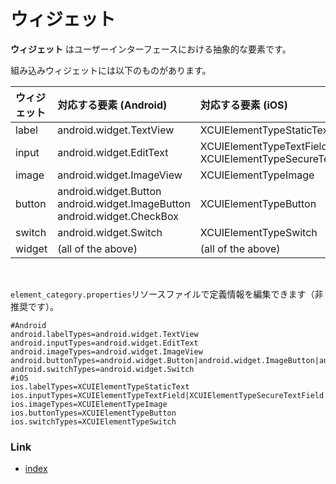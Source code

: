 # ウィジェット

**ウィジェット** はユーザーインターフェースにおける抽象的な要素です。

組み込みウィジェットには以下のものがあります。

| ウィジェット | 対応する要素 (Android)                                                                 | 対応する要素 (iOS)                                                |
|:-------|:---------------------------------------------------------------------------------|:------------------------------------------------------------|
| label  | android.widget.TextView                                                          | XCUIElementTypeStaticText                                   |
| input  | android.widget.EditText                                                          | XCUIElementTypeTextField<br/>XCUIElementTypeSecureTextField |
| image  | android.widget.ImageView                                                         | XCUIElementTypeImage                                        |
| button | android.widget.Button<br/>android.widget.ImageButton<br/>android.widget.CheckBox | XCUIElementTypeButton                                       |
| switch | android.widget.Switch                                                            | XCUIElementTypeSwitch                                       |
| widget | (all of the above)                                                               | (all of the above)                                          |

<br>

`element_category.properties`リソースファイルで定義情報を編集できます（非推奨です）。

```properties
#Android
android.labelTypes=android.widget.TextView
android.inputTypes=android.widget.EditText
android.imageTypes=android.widget.ImageView
android.buttonTypes=android.widget.Button|android.widget.ImageButton|android.widget.CheckBox
android.switchTypes=android.widget.Switch
#iOS
ios.labelTypes=XCUIElementTypeStaticText
ios.inputTypes=XCUIElementTypeTextField|XCUIElementTypeSecureTextField
ios.imageTypes=XCUIElementTypeImage
ios.buttonTypes=XCUIElementTypeButton
ios.switchTypes=XCUIElementTypeSwitch
```

### Link

- [index](../../../index_ja.md)

